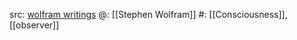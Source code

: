 src: [wolfram writings](https://writings.stephenwolfram.com/2023/12/observer-theory/) 
@: [[Stephen Wolfram]] 
#: [[Consciousness]], [[observer]] 

